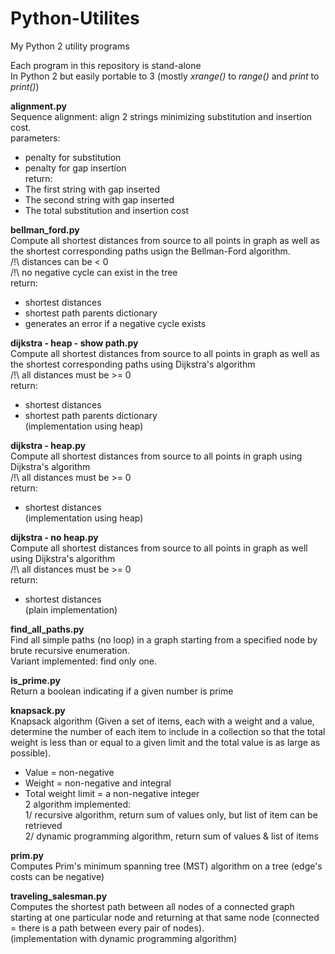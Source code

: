 # Python-Utilites
My Python 2 utility programs

Each program in this repository is stand-alone<br>
In Python 2 but easily portable to 3 (mostly <i>xrange()</i> to <i>range()</i> and <i>print</i> to <i>print()</i>)

<b>alignment.py</b><br>
Sequence alignment: align 2 strings minimizing substitution and insertion cost.<br>
parameters:<br>
- penalty for substitution<br>
- penalty for gap insertion<br>
return:<br>
- The first string with gap inserted<br>
- The second string with gap inserted<br>
- The total substitution and insertion cost<br>

<b>bellman_ford.py</b><br>
Compute all shortest distances from source to all points in graph as well as the shortest corresponding paths usign the Bellman-Ford algorithm.<br>
/!\ distances can be < 0<br>
/!\ no negative cycle can exist in the tree<br>
return:<br>
- shortest distances<br>
- shortest path parents dictionary<br>
- generates an error if a negative cycle exists<br>

<b>dijkstra - heap - show path.py</b><br>
Compute all shortest distances from source to all points in graph as well as the shortest corresponding paths using Dijkstra's algorithm<br>
/!\ all distances must be >= 0<br>
return:<br>
- shortest distances<br>
- shortest path parents dictionary<br>
(implementation using heap)<br>

<b>dijkstra - heap.py</b><br>
Compute all shortest distances from source to all points in graph using Dijkstra's algorithm<br>
/!\ all distances must be >= 0<br>
return:<br>
- shortest distances<br>
(implementation using heap)<br>

<b>dijkstra - no heap.py</b><br>
Compute all shortest distances from source to all points in graph as well using Dijkstra's algorithm<br>
/!\ all distances must be >= 0<br>
return:<br>
- shortest distances<br>
(plain implementation)<br>

<b>find_all_paths.py</b><br>
Find all simple paths (no loop) in a graph starting from a specified node by brute recursive enumeration.<br>
Variant implemented: find only one.<br>

<b>is_prime.py</b><br>
Return a boolean indicating if a given number is prime<br>

<b>knapsack.py</b><br>
Knapsack algorithm (Given a set of items, each with a weight and a value, determine the number of each item to include in a collection so that the total weight is less than or equal to a given limit and the total value is as large as possible).
- Value = non-negative<br>
- Weight = non-negative and integral<br>
- Total weight limit = a non-negative integer<br>
2 algorithm implemented:<br>
1/ recursive algorithm, return sum of values only, but list of item can be retrieved<br>
2/ dynamic programming algorithm, return sum of values & list of items<br>

<b>prim.py</b><br>
Computes Prim's minimum spanning tree (MST) algorithm on a tree (edge's costs can be negative)<br>

<b>traveling_salesman.py</b><br>
Computes the shortest path between all nodes of a connected graph starting at one particular node and returning at that same node (connected = there is a path between every pair of nodes).<br>
(implementation with dynamic programming algorithm)<br>
